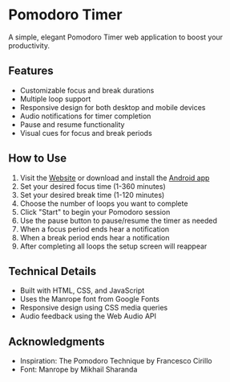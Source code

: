 # Pomodoro Timer

A simple, elegant Pomodoro Timer web application to boost your productivity.

## Features

- Customizable focus and break durations
- Multiple loop support
- Responsive design for both desktop and mobile devices
- Audio notifications for timer completion
- Pause and resume functionality
- Visual cues for focus and break periods

## How to Use

1. Visit the [Website](anuragmmer.github.io/pomodoro) or download and install the [Android app](https://github.com/anuragmmer/pomodoro/raw/main/assets/android/anuragmmer.pomodoro.v.1.0.apk)
2. Set your desired focus time (1-360 minutes)
3. Set your desired break time (1-120 minutes)
4. Choose the number of loops you want to complete
5. Click "Start" to begin your Pomodoro session
6. Use the pause button to pause/resume the timer as needed
7. When a focus period ends hear a notification
8. When a break period ends hear a notification
9. After completing all loops the setup screen will reappear

## Technical Details

- Built with HTML, CSS, and JavaScript
- Uses the Manrope font from Google Fonts
- Responsive design using CSS media queries
- Audio feedback using the Web Audio API

## Acknowledgments

- Inspiration: The Pomodoro Technique by Francesco Cirillo
- Font: Manrope by Mikhail Sharanda
